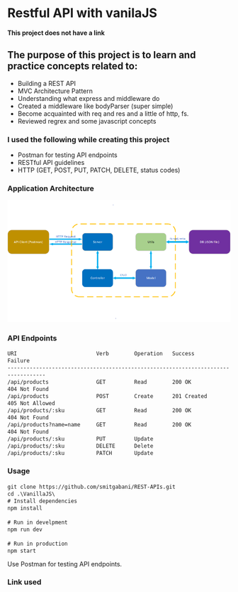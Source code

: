 # **Restful API with vanilaJS**

**This project does not have a link**

## **The purpose of this project is to learn and practice concepts related to:**

- Building a REST API
- MVC Architecture Pattern
- Understanding what express and middleware do
- Created a middleware like bodyParser (super simple)
- Become acquainted with req and res and a little of http, fs.
- Reviewed regrex and some javascript concepts

### **I used the following while creating this project**

- Postman for testing API endpoints
- RESTful API guidelines
- HTTP (GET, POST, PUT, PATCH, DELETE, status codes)


### **Application Architecture**

![image](https://github.com/smitgabani/REST-APIs/blob/main/VanillaJS/assets/vanilaJS_restAPI.png)


### **API Endpoints**
```
URI                         Verb        Operation   Success         Failure
----------------------------------------------------------------------------------
/api/products               GET         Read        200 OK          404 Not Found
/api/products               POST        Create      201 Created     405 Not Allowed
/api/products/:sku          GET         Read        200 OK          404 Not Found
/api/products?name=name     GET         Read        200 OK          404 Not Found
/api/products/:sku          PUT         Update
/api/products/:sku          DELETE      Delete
/api/products/:sku          PATCH       Update
```

### **Usage**
```
git clone https://github.com/smitgabani/REST-APIs.git
cd .\VanillaJS\
# Install dependencies
npm install

# Run in develpment
npm run dev

# Run in production
npm start
```
Use Postman for testing API endpoints.
### **Link used**